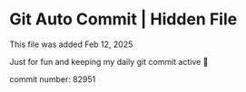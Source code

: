 # Git Auto Commit | Hidden File

This file was added Feb 12, 2025

Just for fun and keeping my daily git commit active 🤪

commit number: 82951
